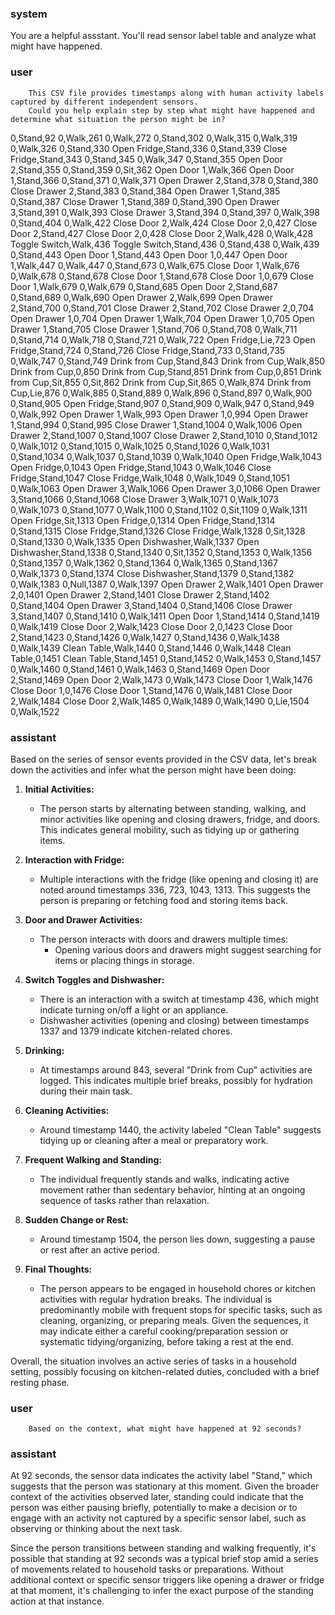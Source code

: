 ### system
You are a helpful assstant. You'll read sensor label table and analyze what might have happened.
### user

        This CSV file provides timestamps along with human activity labels captured by different independent sensors.
        Could you help explain step by step what might have happened and determine what situation the person might be in?
    
0,Stand,92
0,Walk,261
0,Walk,272
0,Stand,302
0,Walk,315
0,Walk,319
0,Walk,326
0,Stand,330
Open Fridge,Stand,336
0,Stand,339
Close Fridge,Stand,343
0,Stand,345
0,Walk,347
0,Stand,355
Open Door 2,Stand,355
0,Stand,359
0,Sit,362
Open Door 1,Walk,366
Open Door 1,Stand,366
0,Stand,371
0,Walk,371
Open Drawer 2,Stand,378
0,Stand,380
Close Drawer 2,Stand,383
0,Stand,384
Open Drawer 1,Stand,385
0,Stand,387
Close Drawer 1,Stand,389
0,Stand,390
Open Drawer 3,Stand,391
0,Walk,393
Close Drawer 3,Stand,394
0,Stand,397
0,Walk,398
0,Stand,404
0,Walk,422
Close Door 2,Walk,424
Close Door 2,0,427
Close Door 2,Stand,427
Close Door 2,0,428
Close Door 2,Walk,428
0,Walk,428
Toggle Switch,Walk,436
Toggle Switch,Stand,436
0,Stand,438
0,Walk,439
0,Stand,443
Open Door 1,Stand,443
Open Door 1,0,447
Open Door 1,Walk,447
0,Walk,447
0,Stand,673
0,Walk,675
Close Door 1,Walk,676
0,Walk,678
0,Stand,678
Close Door 1,Stand,678
Close Door 1,0,679
Close Door 1,Walk,679
0,Walk,679
0,Stand,685
Open Door 2,Stand,687
0,Stand,689
0,Walk,690
Open Drawer 2,Walk,699
Open Drawer 2,Stand,700
0,Stand,701
Close Drawer 2,Stand,702
Close Drawer 2,0,704
Open Drawer 1,0,704
Open Drawer 1,Walk,704
Open Drawer 1,0,705
Open Drawer 1,Stand,705
Close Drawer 1,Stand,706
0,Stand,708
0,Walk,711
0,Stand,714
0,Walk,718
0,Stand,721
0,Walk,722
Open Fridge,Lie,723
Open Fridge,Stand,724
0,Stand,726
Close Fridge,Stand,733
0,Stand,735
0,Walk,747
0,Stand,749
Drink from Cup,Stand,843
Drink from Cup,Walk,850
Drink from Cup,0,850
Drink from Cup,Stand,851
Drink from Cup,0,851
Drink from Cup,Sit,855
0,Sit,862
Drink from Cup,Sit,865
0,Walk,874
Drink from Cup,Lie,876
0,Walk,885
0,Stand,889
0,Walk,896
0,Stand,897
0,Walk,900
0,Stand,905
Open Fridge,Stand,907
0,Stand,909
0,Walk,947
0,Stand,949
0,Walk,992
Open Drawer 1,Walk,993
Open Drawer 1,0,994
Open Drawer 1,Stand,994
0,Stand,995
Close Drawer 1,Stand,1004
0,Walk,1006
Open Drawer 2,Stand,1007
0,Stand,1007
Close Drawer 2,Stand,1010
0,Stand,1012
0,Walk,1012
0,Stand,1015
0,Walk,1025
0,Stand,1026
0,Walk,1031
0,Stand,1034
0,Walk,1037
0,Stand,1039
0,Walk,1040
Open Fridge,Walk,1043
Open Fridge,0,1043
Open Fridge,Stand,1043
0,Walk,1046
Close Fridge,Stand,1047
Close Fridge,Walk,1048
0,Walk,1049
0,Stand,1051
0,Walk,1063
Open Drawer 3,Walk,1066
Open Drawer 3,0,1066
Open Drawer 3,Stand,1066
0,Stand,1068
Close Drawer 3,Walk,1071
0,Walk,1073
0,Walk,1073
0,Stand,1077
0,Walk,1100
0,Stand,1102
0,Sit,1109
0,Walk,1311
Open Fridge,Sit,1313
Open Fridge,0,1314
Open Fridge,Stand,1314
0,Stand,1315
Close Fridge,Stand,1326
Close Fridge,Walk,1328
0,Sit,1328
0,Stand,1330
0,Walk,1335
Open Dishwasher,Walk,1337
Open Dishwasher,Stand,1338
0,Stand,1340
0,Sit,1352
0,Stand,1353
0,Walk,1356
0,Stand,1357
0,Walk,1362
0,Stand,1364
0,Walk,1365
0,Stand,1367
0,Walk,1373
0,Stand,1374
Close Dishwasher,Stand,1379
0,Stand,1382
0,Walk,1383
0,Null,1387
0,Walk,1397
Open Drawer 2,Walk,1401
Open Drawer 2,0,1401
Open Drawer 2,Stand,1401
Close Drawer 2,Stand,1402
0,Stand,1404
Open Drawer 3,Stand,1404
0,Stand,1406
Close Drawer 3,Stand,1407
0,Stand,1410
0,Walk,1411
Open Door 1,Stand,1414
0,Stand,1419
0,Walk,1419
Close Door 2,Walk,1423
Close Door 2,0,1423
Close Door 2,Stand,1423
0,Stand,1426
0,Walk,1427
0,Stand,1436
0,Walk,1438
0,Walk,1439
Clean Table,Walk,1440
0,Stand,1446
0,Walk,1448
Clean Table,0,1451
Clean Table,Stand,1451
0,Stand,1452
0,Walk,1453
0,Stand,1457
0,Walk,1460
0,Stand,1461
0,Walk,1463
0,Stand,1469
Open Door 2,Stand,1469
Open Door 2,Walk,1473
0,Walk,1473
Close Door 1,Walk,1476
Close Door 1,0,1476
Close Door 1,Stand,1476
0,Walk,1481
Close Door 2,Walk,1484
Close Door 2,Walk,1485
0,Walk,1489
0,Walk,1490
0,Lie,1504
0,Walk,1522

### assistant
Based on the series of sensor events provided in the CSV data, let's break down the activities and infer what the person might have been doing:

1. **Initial Activities:**
   - The person starts by alternating between standing, walking, and minor activities like opening and closing drawers, fridge, and doors. This indicates general mobility, such as tidying up or gathering items.

2. **Interaction with Fridge:**
   - Multiple interactions with the fridge (like opening and closing it) are noted around timestamps 336, 723, 1043, 1313. This suggests the person is preparing or fetching food and storing items back.

3. **Door and Drawer Activities:**
   - The person interacts with doors and drawers multiple times:
     - Opening various doors and drawers might suggest searching for items or placing things in storage.
   
4. **Switch Toggles and Dishwasher:**
   - There is an interaction with a switch at timestamp 436, which might indicate turning on/off a light or an appliance.
   - Dishwasher activities (opening and closing) between timestamps 1337 and 1379 indicate kitchen-related chores.

5. **Drinking:**
   - At timestamps around 843, several "Drink from Cup" activities are logged. This indicates multiple brief breaks, possibly for hydration during their main task.

6. **Cleaning Activities:**
   - Around timestamp 1440, the activity labeled "Clean Table" suggests tidying up or cleaning after a meal or preparatory work.

7. **Frequent Walking and Standing:**
   - The individual frequently stands and walks, indicating active movement rather than sedentary behavior, hinting at an ongoing sequence of tasks rather than relaxation.

8. **Sudden Change or Rest:**
   - Around timestamp 1504, the person lies down, suggesting a pause or rest after an active period.

9. **Final Thoughts:**
   - The person appears to be engaged in household chores or kitchen activities with regular hydration breaks. The individual is predominantly mobile with frequent stops for specific tasks, such as cleaning, organizing, or preparing meals. Given the sequences, it may indicate either a careful cooking/preparation session or systematic tidying/organizing, before taking a rest at the end.

Overall, the situation involves an active series of tasks in a household setting, possibly focusing on kitchen-related duties, concluded with a brief resting phase.
### user

        Based on the context, what might have happened at 92 seconds?
    
### assistant
At 92 seconds, the sensor data indicates the activity label "Stand," which suggests that the person was stationary at this moment. Given the broader context of the activities observed later, standing could indicate that the person was either pausing briefly, potentially to make a decision or to engage with an activity not captured by a specific sensor label, such as observing or thinking about the next task.

Since the person transitions between standing and walking frequently, it's possible that standing at 92 seconds was a typical brief stop amid a series of movements related to household tasks or preparations. Without additional context or specific sensor triggers like opening a drawer or fridge at that moment, it's challenging to infer the exact purpose of the standing action at that instance.

